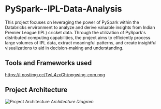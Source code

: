 # PySpark--IPL-Data-Analysis
This project focuses on leveraging the power of PySpark within the Databricks environment to analyze and derive valuable insights from Indian Premier League (IPL) cricket data. Through the utilization of PySpark's distributed computing capabilities, the project aims to efficiently process large volumes of IPL data, extract meaningful patterns, and create insightful visualizations to aid in decision-making and understanding.

## Tools and Frameworks used
https://i.postimg.cc/TwL4zxGh/pngwing-com.png

## Project Architecture
![Project Architecture](https://i.postimg.cc/QNcSpRwh/Spark-IPL-Data-Analysis-Project-Architecture.jpg)
*Architecture Diagram*
